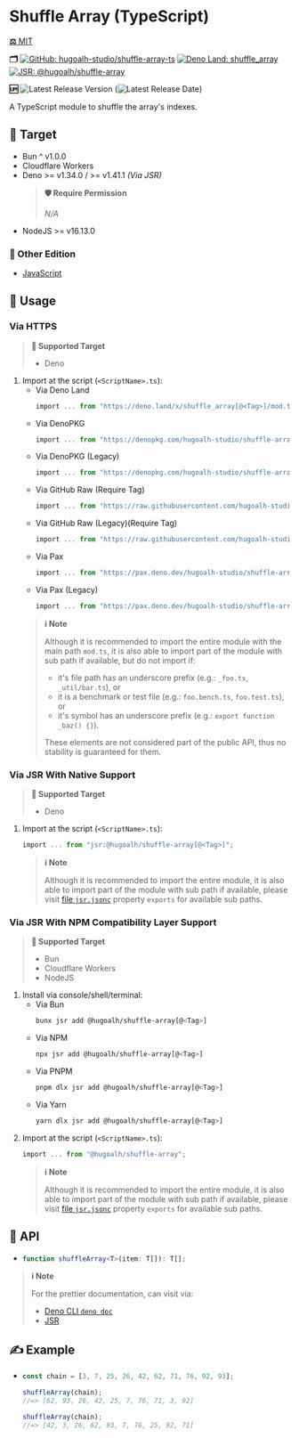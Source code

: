 # Shuffle Array (TypeScript)

[**⚖️** MIT](./LICENSE.md)

**🗂️**
[![GitHub: hugoalh-studio/shuffle-array-ts](https://img.shields.io/badge/hugoalh--studio/shuffle--array--ts-181717?logo=github&logoColor=ffffff&style=flat "GitHub: hugoalh-studio/shuffle-array-ts")](https://github.com/hugoalh-studio/shuffle-array-ts)
[![Deno Land: shuffle_array](https://img.shields.io/badge/shuffle__array-000000?logo=deno&logoColor=ffffff&style=flat "Deno Land: shuffle_array")](https://deno.land/x/shuffle_array)
[![JSR: @hugoalh/shuffle-array](https://img.shields.io/badge/JSR-@hugoalh/shuffle--array-F7DF1E?labelColor=F7DF1E&logoColor=000000&style=flat "JSR: @hugoalh/shuffle-array")](https://jsr.io/@hugoalh/shuffle-array)

**🆙** ![Latest Release Version](https://img.shields.io/github/release/hugoalh-studio/shuffle-array-ts?sort=semver&color=2187C0&label=&style=flat "Latest Release Version") (![Latest Release Date](https://img.shields.io/github/release-date/hugoalh-studio/shuffle-array-ts?color=2187C0&label=&style=flat "Latest Release Date"))

A TypeScript module to shuffle the array's indexes.

## 🎯 Target

- Bun ^ v1.0.0
- Cloudflare Workers
- Deno >= v1.34.0 / >= v1.41.1 *(Via JSR)*
  > **🛡️ Require Permission**
  >
  > *N/A*
- NodeJS >= v16.13.0

### 🔗 Other Edition

- [JavaScript](https://github.com/hugoalh-studio/shuffle-array-js)

## 🔰 Usage

### Via HTTPS

> **🎯 Supported Target**
>
> - Deno

1. Import at the script (`<ScriptName>.ts`):
    - Via Deno Land
      ```ts
      import ... from "https://deno.land/x/shuffle_array[@<Tag>]/mod.ts";
      ```
    - Via DenoPKG
      ```ts
      import ... from "https://denopkg.com/hugoalh-studio/shuffle-array-ts[@<Tag>]/mod.ts";
      ```
    - Via DenoPKG (Legacy)
      ```ts
      import ... from "https://denopkg.com/hugoalh-studio/shuffle-array-deno[@<Tag>]/mod.ts";
      ```
    - Via GitHub Raw (Require Tag)
      ```ts
      import ... from "https://raw.githubusercontent.com/hugoalh-studio/shuffle-array-ts/<Tag>/mod.ts";
      ```
    - Via GitHub Raw (Legacy)(Require Tag)
      ```ts
      import ... from "https://raw.githubusercontent.com/hugoalh-studio/shuffle-array-deno/<Tag>/mod.ts";
      ```
    - Via Pax
      ```ts
      import ... from "https://pax.deno.dev/hugoalh-studio/shuffle-array-ts[@<Tag>]/mod.ts";
      ```
    - Via Pax (Legacy)
      ```ts
      import ... from "https://pax.deno.dev/hugoalh-studio/shuffle-array-deno[@<Tag>]/mod.ts";
      ```
    > **ℹ️ Note**
    >
    > Although it is recommended to import the entire module with the main path `mod.ts`, it is also able to import part of the module with sub path if available, but do not import if:
    >
    > - it's file path has an underscore prefix (e.g.: `_foo.ts`, `_util/bar.ts`), or
    > - it is a benchmark or test file (e.g.: `foo.bench.ts`, `foo.test.ts`), or
    > - it's symbol has an underscore prefix (e.g.: `export function _baz() {}`).
    >
    > These elements are not considered part of the public API, thus no stability is guaranteed for them.

### Via JSR With Native Support

> **🎯 Supported Target**
>
> - Deno

1. Import at the script (`<ScriptName>.ts`):
    ```ts
    import ... from "jsr:@hugoalh/shuffle-array[@<Tag>]";
    ```
    > **ℹ️ Note**
    >
    > Although it is recommended to import the entire module, it is also able to import part of the module with sub path if available, please visit [file `jsr.jsonc`](./jsr.jsonc) property `exports` for available sub paths.

### Via JSR With NPM Compatibility Layer Support

> **🎯 Supported Target**
>
> - Bun
> - Cloudflare Workers
> - NodeJS

1. Install via console/shell/terminal:
    - Via Bun
      ```sh
      bunx jsr add @hugoalh/shuffle-array[@<Tag>]
      ```
    - Via NPM
      ```sh
      npx jsr add @hugoalh/shuffle-array[@<Tag>]
      ```
    - Via PNPM
      ```sh
      pnpm dlx jsr add @hugoalh/shuffle-array[@<Tag>]
      ```
    - Via Yarn
      ```sh
      yarn dlx jsr add @hugoalh/shuffle-array[@<Tag>]
      ```
2. Import at the script (`<ScriptName>.ts`):
    ```ts
    import ... from "@hugoalh/shuffle-array";
    ```
    > **ℹ️ Note**
    >
    > Although it is recommended to import the entire module, it is also able to import part of the module with sub path if available, please visit [file `jsr.jsonc`](./jsr.jsonc) property `exports` for available sub paths.

## 🧩 API

- ```ts
  function shuffleArray<T>(item: T[]): T[];
  ```

> **ℹ️ Note**
>
> For the prettier documentation, can visit via:
>
> - [Deno CLI `deno doc`](https://deno.land/manual/tools/documentation_generator)
> - [JSR](https://jsr.io/@hugoalh/shuffle-array)

## ✍️ Example

- ```ts
  const chain = [3, 7, 25, 26, 42, 62, 71, 76, 92, 93];

  shuffleArray(chain);
  //=> [62, 93, 26, 42, 25, 7, 76, 71, 3, 92]

  shuffleArray(chain);
  //=> [42, 3, 26, 62, 93, 7, 76, 25, 92, 71]
  ```
